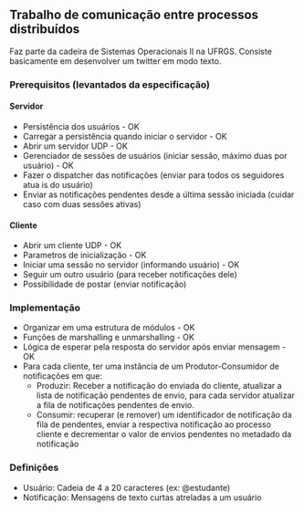 ## Trabalho de comunicação entre processos distribuídos

Faz parte da cadeira de Sistemas Operacionais II na UFRGS. Consiste basicamente em desenvolver um twitter em modo texto.

### Prerequisitos (levantados da especificação)

#### Servidor
* Persistência dos usuários - OK
* Carregar a persistência quando iniciar o servidor - OK
* Abrir um servidor UDP - OK
* Gerenciador de sessões de usuários (iniciar sessão, máximo duas por usuário) - OK
* Fazer o dispatcher das notificações (enviar para todos os seguidores atua is do usuário)
* Enviar as notificações pendentes desde a última sessão iniciada (cuidar caso com duas sessões ativas)

#### Cliente
* Abrir um cliente UDP - OK
* Parametros de inicialização - OK
* Iniciar uma sessão no servidor (informando usuário) - OK
* Seguir um outro usuário (para receber notificações dele)
* Possibilidade de postar (enviar notificação)

### Implementação
* Organizar em uma estrutura de módulos - OK
* Funções de marshalling e unmarshalling - OK
* Lógica de esperar pela resposta do servidor após enviar mensagem - OK
* Para cada cliente, ter uma instância de um Produtor-Consumidor de notificações em que:
    * Produzir: Receber a notificação do enviada do cliente, atualizar a 
    lista de notificação pendentes de envio, para cada servidor atualizar 
    a fila de notificações pendentes de envio.
    * Consumir: recuperar (e remover) um identificador de notificação da 
    fila de pendentes, enviar a respectiva notificação ao processo cliente 
    e decrementar o valor de envios pendentes no metadado da notificação

### Definições
* Usuário: Cadeia de 4 a 20 caracteres (ex: @estudante)
* Notificação: Mensagens de texto curtas atreladas a um usuário